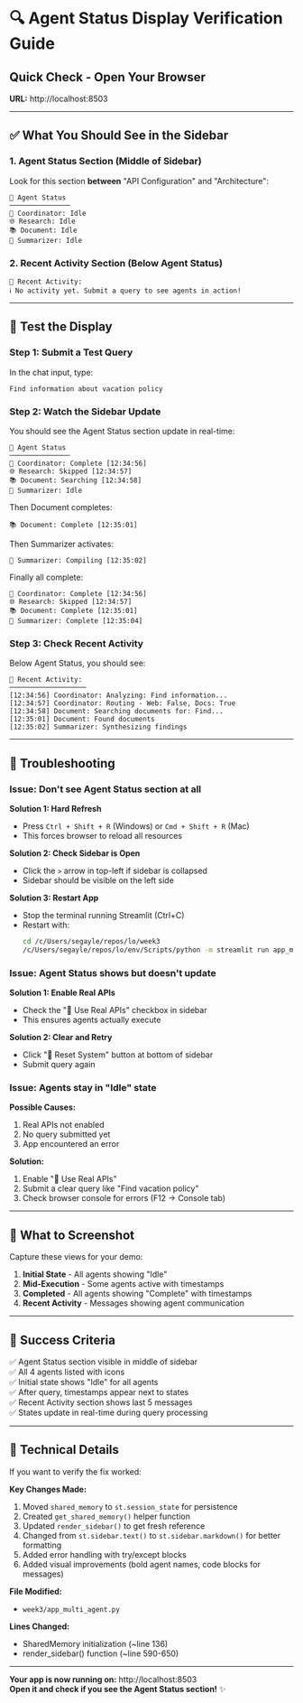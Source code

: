 # 🔍 Agent Status Display Verification Guide

## Quick Check - Open Your Browser

**URL:** http://localhost:8503

---

## ✅ What You Should See in the Sidebar

### 1. Agent Status Section (Middle of Sidebar)

Look for this section **between** "API Configuration" and "Architecture":

```
🤖 Agent Status
───────────────
🎯 Coordinator: Idle
🌐 Research: Idle  
📚 Document: Idle
📝 Summarizer: Idle
```

### 2. Recent Activity Section (Below Agent Status)

```
📡 Recent Activity:
ℹ️ No activity yet. Submit a query to see agents in action!
```

---

## 🧪 Test the Display

### Step 1: Submit a Test Query

In the chat input, type:
```
Find information about vacation policy
```

### Step 2: Watch the Sidebar Update

You should see the Agent Status section update in real-time:

```
🤖 Agent Status
───────────────
🎯 Coordinator: Complete [12:34:56]
🌐 Research: Skipped [12:34:57]
📚 Document: Searching [12:34:58]
📝 Summarizer: Idle
```

Then Document completes:
```
📚 Document: Complete [12:35:01]
```

Then Summarizer activates:
```
📝 Summarizer: Compiling [12:35:02]
```

Finally all complete:
```
🎯 Coordinator: Complete [12:34:56]
🌐 Research: Skipped [12:34:57]
📚 Document: Complete [12:35:01]
📝 Summarizer: Complete [12:35:04]
```

### Step 3: Check Recent Activity

Below Agent Status, you should see:

```
📡 Recent Activity:
───────────────────
[12:34:56] Coordinator: Analyzing: Find information...
[12:34:57] Coordinator: Routing - Web: False, Docs: True
[12:34:58] Document: Searching documents for: Find...
[12:35:01] Document: Found documents
[12:35:02] Summarizer: Synthesizing findings
```

---

## 🐛 Troubleshooting

### Issue: Don't see Agent Status section at all

**Solution 1: Hard Refresh**
- Press `Ctrl + Shift + R` (Windows) or `Cmd + Shift + R` (Mac)
- This forces browser to reload all resources

**Solution 2: Check Sidebar is Open**
- Click the `>` arrow in top-left if sidebar is collapsed
- Sidebar should be visible on the left side

**Solution 3: Restart App**
- Stop the terminal running Streamlit (Ctrl+C)
- Restart with:
  ```bash
  cd /c/Users/segayle/repos/lo/week3
  /c/Users/segayle/repos/lo/env/Scripts/python -m streamlit run app_multi_agent.py
  ```

### Issue: Agent Status shows but doesn't update

**Solution 1: Enable Real APIs**
- Check the "🔴 Use Real APIs" checkbox in sidebar
- This ensures agents actually execute

**Solution 2: Clear and Retry**
- Click "🔄 Reset System" button at bottom of sidebar
- Submit query again

### Issue: Agents stay in "Idle" state

**Possible Causes:**
1. Real APIs not enabled
2. No query submitted yet
3. App encountered an error

**Solution:**
1. Enable "🔴 Use Real APIs"
2. Submit a clear query like "Find vacation policy"
3. Check browser console for errors (F12 → Console tab)

---

## 📸 What to Screenshot

Capture these views for your demo:

1. **Initial State** - All agents showing "Idle"
2. **Mid-Execution** - Some agents active with timestamps
3. **Completed** - All agents showing "Complete" with timestamps
4. **Recent Activity** - Messages showing agent communication

---

## 🎯 Success Criteria

✅ Agent Status section visible in middle of sidebar  
✅ All 4 agents listed with icons  
✅ Initial state shows "Idle" for all agents  
✅ After query, timestamps appear next to states  
✅ Recent Activity section shows last 5 messages  
✅ States update in real-time during query processing  

---

## 🔧 Technical Details

If you want to verify the fix worked:

**Key Changes Made:**
1. Moved `shared_memory` to `st.session_state` for persistence
2. Created `get_shared_memory()` helper function
3. Updated `render_sidebar()` to get fresh reference
4. Changed from `st.sidebar.text()` to `st.sidebar.markdown()` for better formatting
5. Added error handling with try/except blocks
6. Added visual improvements (bold agent names, code blocks for messages)

**File Modified:**
- `week3/app_multi_agent.py`

**Lines Changed:**
- SharedMemory initialization (~line 136)
- render_sidebar() function (~line 590-650)

---

**Your app is now running on:** http://localhost:8503  
**Open it and check if you see the Agent Status section!** ✨
